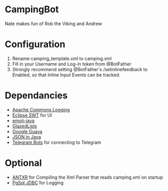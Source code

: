 # CampingBot
Nate makes fun of Rob the Viking and Andrew

# Configuration
1. Rename camping_template.xml to camping.xml
1. Fill in your Username and Log-in token from @BotFather
1. Strongly recommend setting @BotFather's /setinlinefeedback to Enabled, so that Inline Input Events can be tracked.

# Dependancies
- [Apache Commons Logging](https://commons.apache.org/proper/commons-logging/)
- [Eclipse SWT](https://www.eclipse.org/swt/) for UI
- [emoji-java](https://github.com/vdurmont/emoji-java)
- [GlazedLists](http://www.glazedlists.com/)
- [Google Guava](https://github.com/google/guava)
- [JSON in Java](https://github.com/stleary/JSON-java)
- [Telegram Bots](https://github.com/rubenlagus/TelegramBots) for connecting to Telegram
# Optional
- [ANTXR](https://github.com/javadude/javadude) for Compiling the Xml Parser that reads camping.xml on startup
- [PgSql JDBC](https://jdbc.postgresql.org/) for Logging
